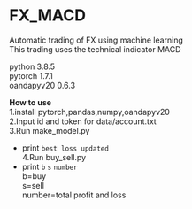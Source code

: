# FX_MACD
Automatic trading of FX using machine learning  
This trading uses the technical indicator MACD

python 3.8.5  
pytorch 1.7.1  
oandapyv20 0.6.3

**How to use**   
1.install pytorch,pandas,numpy,oandapyv20  
2.Input id and token for data/account.txt  
3.Run make_model.py  
 - print `best loss updated`  
4.Run buy_sell.py  
 - print `b`  `s`  `number`    
b=buy  
s=sell  
number=total profit and loss